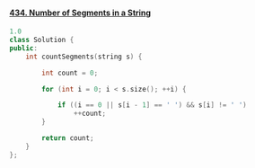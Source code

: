 #### [434. Number of Segments in a String](https://leetcode-cn.com/problems/number-of-segments-in-a-string/)

```C++
1.0
class Solution {
public:
    int countSegments(string s) {

        int count = 0;

        for (int i = 0; i < s.size(); ++i) {

            if ((i == 0 || s[i - 1] == ' ') && s[i] != ' ')
                ++count;
        }

        return count;
    }
};
```

